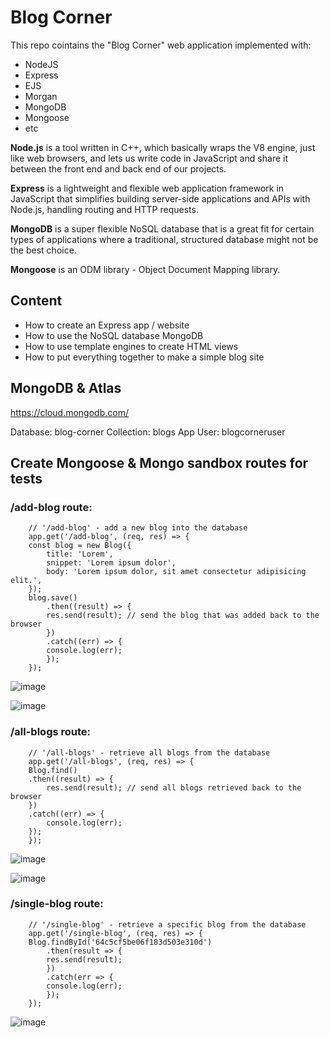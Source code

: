 # Blog Corner

This repo cointains the "Blog Corner" web application implemented with:

- NodeJS
- Express
- EJS
- Morgan
- MongoDB
- Mongoose
- etc

<b>Node.js</b> is a tool written in C++, which basically wraps the V8 engine, just like web browsers, and lets us write code in JavaScript and share it between the front end and back end of our projects.

<b>Express</b> is a lightweight and flexible web application framework in JavaScript that simplifies building server-side applications and APIs with Node.js, handling routing and HTTP requests. 

<b>MongoDB</b> is a super flexible NoSQL database that is a great fit for certain types of applications where a traditional, structured database might not be the best choice. 

<b>Mongoose</b> is an ODM library - Object Document Mapping library. 


## Content

- How to create an Express app / website
- How to use the NoSQL database MongoDB
- How to use template engines to create HTML views
- How to put everything together to make a simple blog site

## MongoDB & Atlas

https://cloud.mongodb.com/

Database: blog-corner
Collection: blogs
App User: blogcorneruser

## Create Mongoose & Mongo sandbox routes for tests
### /add-blog route:

        // '/add-blog' - add a new blog into the database
        app.get('/add-blog', (req, res) => {
        const blog = new Blog({
            title: 'Lorem',
            snippet: 'Lorem ipsum dolor',
            body: 'Lorem ipsum dolor, sit amet consectetur adipisicing elit.',
        });
        blog.save()
            .then((result) => {
            res.send(result); // send the blog that was added back to the browser
            })
            .catch((err) => {
            console.log(err);
            });
        });

![image](https://github.com/siomarapantarotto/nodejs-mongodb-blog/assets/5893219/ef9d1ec7-77d8-41a0-82f4-4edc618d0c4d)

![image](https://github.com/siomarapantarotto/nodejs-mongodb-blog/assets/5893219/36333f9d-3a74-4132-9d71-c7413452bd60)

### /all-blogs route:

        // '/all-blogs' - retrieve all blogs from the database
        app.get('/all-blogs', (req, res) => {
        Blog.find()
        .then((result) => {
            res.send(result); // send all blogs retrieved back to the browser
        })
        .catch((err) => {
            console.log(err);
        });
        });

![image](https://github.com/siomarapantarotto/nodejs-mongodb-blog/assets/5893219/00728fda-02cc-4c86-ac1b-f18e3323c396)

![image](https://github.com/siomarapantarotto/nodejs-mongodb-blog/assets/5893219/78141a6b-eea6-40b5-a28d-61a68fecad71)

### /single-blog route:

        // '/single-blog' - retrieve a specific blog from the database
        app.get('/single-blog', (req, res) => {
        Blog.findById('64c5cf5be06f183d503e310d')
            .then(result => {
            res.send(result);
            })
            .catch(err => {
            console.log(err);
            });
        });

![image](https://github.com/siomarapantarotto/nodejs-mongodb-blog/assets/5893219/5e8e35fe-7883-4cbd-8db7-476d3d7e84bb)

